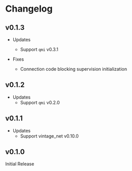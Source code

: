 # Changelog

## v0.1.3

* Updates
  * Support `qmi` v0.3.1

* Fixes
  * Connection code blocking supervision initialization


## v0.1.2

* Updates
  * Support `qmi` v0.2.0

## v0.1.1

* Updates
  * Support vintage_net v0.10.0

## v0.1.0

Initial Release
